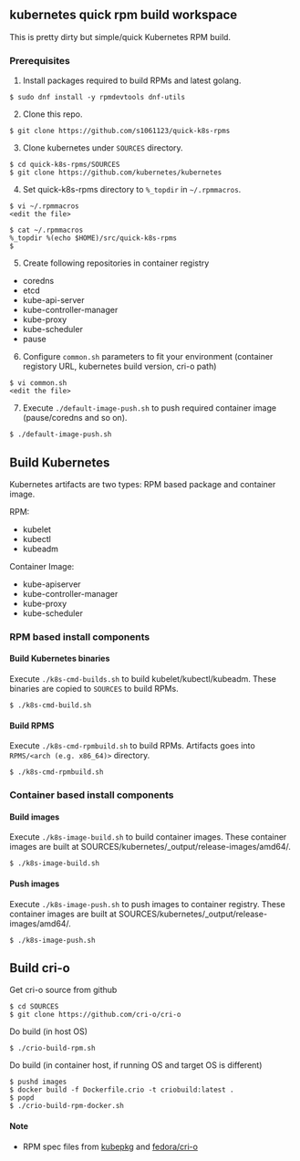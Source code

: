 ## kubernetes quick rpm build workspace

This is pretty dirty but simple/quick Kubernetes RPM build.

### Prerequisites

1. Install packages required to build RPMs and latest golang.

```
$ sudo dnf install -y rpmdevtools dnf-utils
```

2. Clone this repo.

```
$ git clone https://github.com/s1061123/quick-k8s-rpms
```

3. Clone kubernetes under `SOURCES` directory.

```
$ cd quick-k8s-rpms/SOURCES
$ git clone https://github.com/kubernetes/kubernetes
```

4. Set quick-k8s-rpms directory to `%_topdir` in `~/.rpmmacros`.

```
$ vi ~/.rpmmacros
<edit the file>

$ cat ~/.rpmmacros
%_topdir %(echo $HOME)/src/quick-k8s-rpms
$
```

5. Create following repositories in container registry

- coredns
- etcd
- kube-api-server
- kube-controller-manager
- kube-proxy
- kube-scheduler
- pause

6. Configure `common.sh` parameters to fit your environment (container registory URL, kubernetes build version, cri-o path)

```
$ vi common.sh
<edit the file>
```

7. Execute `./default-image-push.sh` to push required container image (pause/coredns and so on).
```
$ ./default-image-push.sh
```

## Build Kubernetes

Kubernetes artifacts are two types: RPM based package and container image.

RPM:

- kubelet
- kubectl
- kubeadm

Container Image:

- kube-apiserver
- kube-controller-manager
- kube-proxy
- kube-scheduler

### RPM based install components

#### Build Kubernetes binaries

Execute `./k8s-cmd-builds.sh` to build kubelet/kubectl/kubeadm. These binaries are copied to `SOURCES` to build RPMs.

```
$ ./k8s-cmd-build.sh
```

#### Build RPMS

Execute `./k8s-cmd-rpmbuild.sh` to build RPMs. Artifacts goes into `RPMS/<arch (e.g. x86_64)>` directory.

```
$ ./k8s-cmd-rpmbuild.sh
```

### Container based install components

#### Build images

Execute `./k8s-image-build.sh` to build container images. These container images are built at SOURCES/kubernetes/_output/release-images/amd64/.

```
$ ./k8s-image-build.sh
```

#### Push images

Execute `./k8s-image-push.sh` to push images to container registry. These container images are built at SOURCES/kubernetes/_output/release-images/amd64/.

```
$ ./k8s-image-push.sh
```

## Build cri-o 

Get cri-o source from github

```
$ cd SOURCES
$ git clone https://github.com/cri-o/cri-o
```

Do build (in host OS)

```
$ ./crio-build-rpm.sh
```

Do build (in container host, if running OS and target OS is different)

```
$ pushd images
$ docker build -f Dockerfile.crio -t criobuild:latest .
$ popd
$ ./crio-build-rpm-docker.sh
```

#### Note
 
- RPM spec files from [kubepkg](https://github.com/kubernetes/release/tree/master/cmd/kubepkg) and [fedora/cri-o](https://src.fedoraproject.org/rpms/cri-o/blob/rawhide/f/cri-o.spec)
